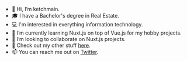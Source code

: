 - 👋 Hi, I’m ketchmain.
- 🎓 I have a Bachelor's degree in Real Estate.
- 💻 I'm interested in everything information technology.
- 🌱 I’m currently learning Nuxt.js on top of Vue.js for my hobby projects.
- 💞️ I’m looking to collaborate on Nuxt.js projects.
- 👀 Check out my other stuff [here](https://linktr.ee/ketchmain). 
- 📫 You can reach me out on [Twitter](https://twitter.com/ketchmain).

<!---
ketchmain/ketchmain is a ✨ special ✨ repository because its `README.md` (this file) appears on your GitHub profile.
You can click the Preview link to take a look at your changes.
--->
